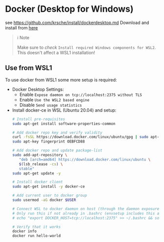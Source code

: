 # Docker (Desktop for Windows)
see https://github.com/krsche/install/dockerdesktop.md
Download and install from [here](https://docs.docker.com/docker-for-windows/install/)

> ℹ️ Note
> 
> Make sure to *check* `Install required Windows components for WSL2`.  
> This doesn't affect a WSL1 installation!

## Use from WSL1
To use docker from WSL1 some more setup is required:  
- Docker Desktop Settings: 
  - Enable `Expose daemon on tcp://localhost:2375 without TLS`
  - Enable `Use the WSL2 based engine`
  - Disable `Send usage statistics`
- Install docker-ce in WSL (Ubuntu 20.04) and setup:
   ```bash
   # Install pre-requisites
   sudo apt-get install software-properties-common

   # Add docker repo key and verify validity
   curl -fsSL https://download.docker.com/linux/ubuntu/gpg | sudo apt-key add -
   sudo apt-key fingerprint OEBFCD88

   # Add docker repo and update package-list
   sudo add-apt-repository \
      "deb [arch=amd64] https://download.docker.com/linux/ubuntu \
      $(lsb_release -cs) \
      stable"
   sudo apt-get update -y

   # Install docker client
   sudo apt-get install -y docker-ce
   
   # Add current user to docker group
   sudo usermod -aG docker $USER

   # Connect WSL to docker daemon on host (through the daemon exposure enabled above)
   # Only run this if not already in .bashrc (envsetup includes this already)
   # echo "export DOCKER_HOST=tcp://localhost:2375" >> ~/.bashrc && source ~/.bashrc

   # Verify that it works
   docker info
   docker run hello-world
   ```
